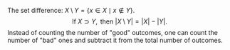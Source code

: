 The set difference: $X \setminus Y = \{x \in X \mid x \notin Y\}$.
$$\text{If }X \supset Y, \text{ then } |X \setminus Y| = |X| - |Y|.$$
Instead of counting the number of "good" outcomes, one can count the
number of "bad" ones and subtract it from the total number of outcomes.
